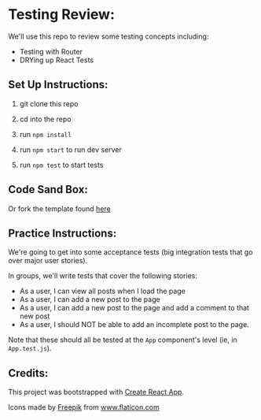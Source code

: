 # Testing Review:

We'll use this repo to review some testing concepts including:

- Testing with Router
- DRYing up React Tests

## Set Up Instructions:

1. git clone this repo

2. cd into the repo

3. run `npm install`

4. run `npm start` to run dev server

5. run `npm test` to start tests

## Code Sand Box:
Or fork the template found [here](https://codesandbox.io/s/github/turingschool-examples/post-it-testing/tree/async-testing)

## Practice Instructions:
We're going to get into some acceptance tests (big integration tests that go over major user stories).

In groups, we'll write tests that cover the following stories:
- As a user, I can view all posts when I load the page
- As a user, I can add a new post to the page
- As a user, I can add a new post to the page and add a comment to that new post 
- As a user, I should NOT be able to add an incomplete post to the page. 

Note that these should all be tested at the `App` component's level (ie, in `App.test.js`).


## Credits: 

This project was bootstrapped with [Create React App](https://github.com/facebook/create-react-app).

Icons made by <a href="https://www.flaticon.com/authors/freepik" title="Freepik">Freepik</a> from <a href="https://www.flaticon.com/" title="Flaticon"> www.flaticon.com</a>

